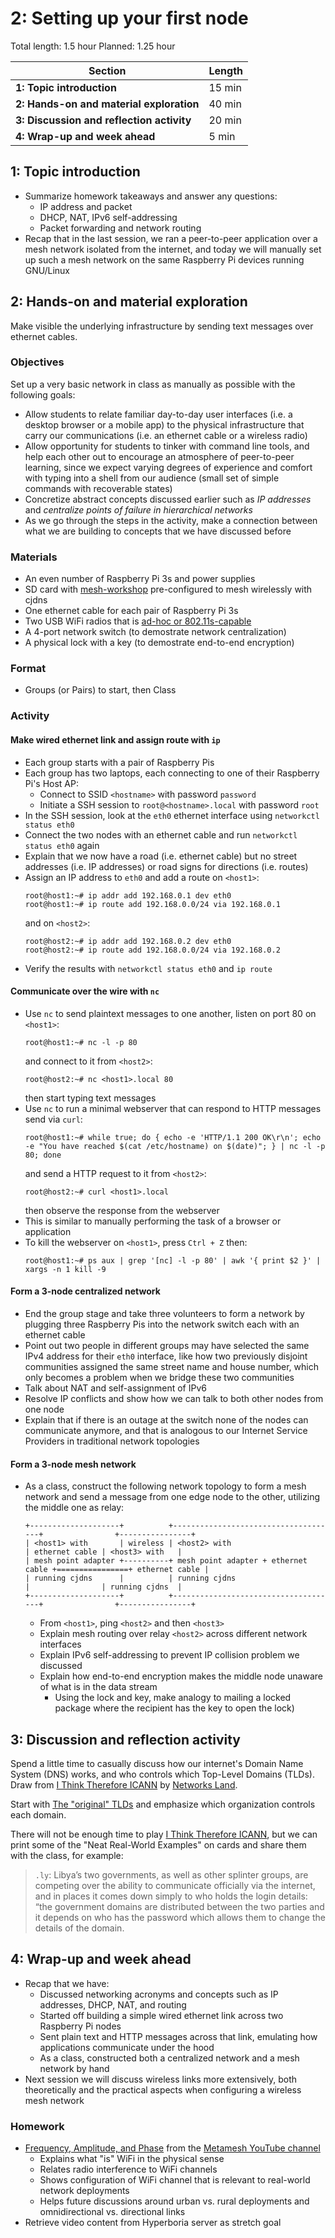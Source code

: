 # 2: Setting up your first node 

Total length:  1.5 hour
Planned:      1.25 hour

| **Section**                                        | **Length** |
|----------------------------------------------------|------------|
| **1: Topic introduction**                          | 15 min     |
| **2: Hands-on and material exploration**           | 40 min     |
| **3: Discussion and reflection activity**          | 20 min     |
| **4: Wrap-up and week ahead**                      | 5 min      |

## 1: Topic introduction

- Summarize homework takeaways and answer any questions:
    - IP address and packet
    - DHCP, NAT, IPv6 self-addressing
    - Packet forwarding and network routing
- Recap that in the last session, we ran a peer-to-peer application over a mesh network isolated from the internet, and today we will manually set up such a mesh network on the same Raspberry Pi devices running GNU/Linux

## 2: Hands-on and material exploration

Make visible the underlying infrastructure by sending text messages over ethernet cables.

### Objectives

Set up a very basic network in class as manually as possible with the following goals:

- Allow students to relate familiar day-to-day user interfaces (i.e. a desktop browser or a mobile app) to the physical infrastructure that carry our communications (i.e. an ethernet cable or a wireless radio)
- Allow opportunity for students to tinker with command line tools, and help each other out to encourage an atmosphere of peer-to-peer learning, since we expect varying degrees of experience and comfort with typing into a shell from our audience (small set of simple commands with recoverable states)
- Concretize abstract concepts discussed earlier such as _IP addresses_ and _centralize points of failure in hierarchical networks_
- As we go through the steps in the activity, make a connection between what we are building to concepts that we have discussed before

### Materials

- An even number of Raspberry Pi 3s and power supplies
- SD card with [mesh-workshop](https://github.com/benhylau/mesh-workshop) pre-configured to mesh wirelessly with cjdns
- One ethernet cable for each pair of Raspberry Pi 3s
- Two USB WiFi radios that is [ad-hoc or 802.11s-capable](https://github.com/phillymesh/802.11s-adapters)
- A 4-port network switch (to demostrate network centralization)
- A physical lock with a key (to demostrate end-to-end encryption)

### Format

- Groups (or Pairs) to start, then Class

### Activity

#### Make wired ethernet link and assign route with `ip`

- Each group starts with a pair of Raspberry Pis
- Each group has two laptops, each connecting to one of their Raspberry Pi's Host AP:
    - Connect to SSID `<hostname>` with password `password`
    - Initiate a SSH session to `root@<hostname>.local` with password `root`
- In the SSH session, look at the `eth0` ethernet interface using `networkctl status eth0`
- Connect the two nodes with an ethernet cable and run `networkctl status eth0` again
- Explain that we now have a road (i.e. ethernet cable) but no street addresses (i.e. IP addresses) or road signs for directions (i.e. routes)
- Assign an IP address to `eth0` and add a route on `<host1>`:
    ```
    root@host1:~# ip addr add 192.168.0.1 dev eth0
    root@host1:~# ip route add 192.168.0.0/24 via 192.168.0.1
    ```
    and on `<host2>`: 
    ```
    root@host2:~# ip addr add 192.168.0.2 dev eth0
    root@host2:~# ip route add 192.168.0.0/24 via 192.168.0.2
    ```
- Verify the results with `networkctl status eth0` and `ip route`

#### Communicate over the wire with `nc`

- Use `nc` to send plaintext messages to one another, listen on port 80 on `<host1>`:
    ```
    root@host1:~# nc -l -p 80
    ```
    and connect to it from `<host2>`:
    ```
    root@host2:~# nc <host1>.local 80
    ```
    then start typing text messages
- Use `nc` to run a minimal webserver that can respond to HTTP messages send via `curl`:
    ```
    root@host1:~# while true; do { echo -e 'HTTP/1.1 200 OK\r\n'; echo -e "You have reached $(cat /etc/hostname) on $(date)"; } | nc -l -p 80; done
    ```
    and send a HTTP request to it from `<host2>`:
    ```
    root@host2:~# curl <host1>.local
    ```
    then observe the response from the webserver
- This is similar to manually performing the task of a browser or application
- To kill the webserver on `<host1>`, press `Ctrl + Z` then:
    ```
    root@host1:~# ps aux | grep '[nc] -l -p 80' | awk '{ print $2 }' | xargs -n 1 kill -9
    ```

#### Form a 3-node centralized network

- End the group stage and take three volunteers to form a network by plugging three Raspberry Pis into the network switch each with an ethernet cable
- Point out two people in different groups may have selected the same IPv4 address for their `eth0` interface, like how two previously disjoint communities assigned the same street name and house number, which only becomes a problem when we bridge these two communities
- Talk about NAT and self-assignment of IPv6
- Resolve IP conflicts and show how we can talk to both other nodes from one node
- Explain that if there is an outage at the switch none of the nodes can communicate anymore, and that is analogous to our Internet Service Providers in traditional network topologies

#### Form a 3-node mesh network

- As a class, construct the following network topology to form a mesh network and send a message from one edge node to the other, utilizing the middle one as relay:
    ```
    +--------------------+          +-------------------------------------+                +----------------+
    | <host1> with       | wireless | <host2> with                        | ethernet cable | <host3> with   |
    | mesh point adapter +----------+ mesh point adapter + ethernet cable +================+ ethernet cable |
    | running cjdns      |          | running cjdns                       |                | running cjdns  |
    +--------------------+          +-------------------------------------+                +----------------+
    ```
    - From `<host1>`, ping `<host2>` and then `<host3>`
    - Explain mesh routing over relay `<host2>` across different network interfaces
    - Explain IPv6 self-addressing to prevent IP collision problem we discussed
    - Explain how end-to-end encryption makes the middle node unaware of what is in the data stream
        - Using the lock and key, make analogy to mailing a locked package where the recipient has the key to open the lock)

## 3: Discussion and reflection activity

Spend a little time to casually discuss how our internet's Domain Name System (DNS) works, and who controls which Top-Level Domains (TLDs). Draw from [I Think Therefore ICANN](http://networks.land/activities/i-think-therefore-icann/) by [Networks Land](http://networks.land).

Start with [The "original" TLDs](http://networks.land/reference/top-level-domains/) and emphasize which organization controls each domain.

There will not be enough time to play [I Think Therefore ICANN](http://networks.land/activities/i-think-therefore-icann/), but we can print some of the "Neat Real-World Examples" on cards and share them with the class, for example:

>`.ly`: Libya’s two governments, as well as other splinter groups, are competing over the ability to communicate officially via the internet, and in places it comes down simply to who holds the login details: “the government domains are distributed between the two parties and it depends on who has the password which allows them to change the details of the domain.

## 4: Wrap-up and week ahead

- Recap that we have:
    - Discussed networking acronyms and concepts such as IP addresses, DHCP, NAT, and routing
    - Started off building a simple wired ethernet link across two Raspberry Pi nodes
    - Sent plain text and HTTP messages across that link, emulating how applications communicate under the hood
    - As a class, constructed both a centralized network and a mesh network by hand
- Next session we will discuss wireless links more extensively, both theoretically and the practical aspects when configuring a wireless mesh network

### Homework

- [Frequency, Amplitude, and Phase](https://www.youtube.com/watch?v=5g-Din357iY) from the [Metamesh YouTube channel](https://www.youtube.com/channel/UCGEnntxbGKMU9J9GIZ1LQUQ)
    - Explains what "is" WiFi in the physical sense
    - Relates radio interference to WiFi channels
    - Shows configuration of WiFi channel that is relevant to real-world network deployments
    - Helps future discussions around urban vs. rural deployments and omnidirectional vs. directional links
- Retrieve video content from Hyperboria server as stretch goal
